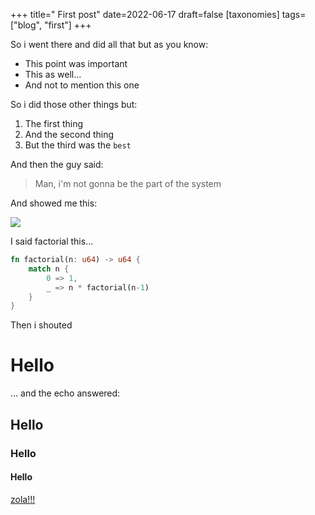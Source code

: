 +++
title=" First post"
date=2022-06-17
draft=false
[taxonomies]
tags=["blog", "first"]
+++

So i went there and did all that but as you know:
* This point was important
* This as well...
* And not to mention this one


So i did those other things but:
1. The first thing
2. And the second thing
3. But the third was the `best`

And then the guy said:
> Man, i'm not gonna be the part of the system

And showed me this:

<img src="https://dummyimage.com/640x4:3/">


I said factorial this...

```rust
fn factorial(n: u64) -> u64 {
    match n {
        0 => 1,
        _ => n * factorial(n-1)
    }
}
```

Then i shouted

# Hello

... and the echo answered:

## Hello

### Hello

#### Hello
[zola!!!][1]

[1]: https://www.getzola.org/
